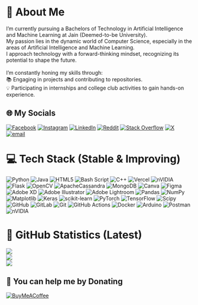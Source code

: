 # 👤 About Me
I’m currently pursuing a Bachelors of Technology in Artificial Intelligence and Machine Learning at Jain (Deemed-to-be University).<br>My passion lies in the dynamic world of Computer Science, especially in the areas of Artificial Intelligence and Machine Learning.<br>I approach technology with a forward-thinking mindset, recognizing its potential to shape the future.<br><br>I’m constantly honing my skills through:<br>📚 Engaging in projects and contributing to repositories.<br>💡 Participating in internships and college club activities to gain hands-on experience.<br>


## 🌐 My Socials
<!--[![Bluesky](https://img.shields.io/badge/bluesky-0285FF?style=for-the-badge&logo=bluesky&logoColor=%23FFFFFF)](https://bsky.app/profile/heytanix.bsky.social) [![Behance](https://img.shields.io/badge/Behance-1769ff?logo=behance&logoColor=white)](https://behance.net/heytanix)-->
[![Facebook](https://img.shields.io/badge/Facebook-%231877F2.svg?logo=Facebook&logoColor=white)](https://facebook.com/heytanix) [![Instagram](https://img.shields.io/badge/Instagram-%23E4405F.svg?logo=Instagram&logoColor=white)](https://instagram.com/heytanix) [![LinkedIn](https://img.shields.io/badge/LinkedIn-%230077B5.svg?logo=linkedin&logoColor=white)](https://linkedin.com/in/heytanix)
[![Reddit](https://img.shields.io/badge/Reddit-%23FF4500.svg?logo=Reddit&logoColor=white)](https://reddit.com/user/heytanix) [![Stack Overflow](https://img.shields.io/badge/-Stackoverflow-FE7A16?logo=stack-overflow&logoColor=white)](https://stackoverflow.com/users/27273389) [![X](https://img.shields.io/badge/X-black.svg?logo=X&logoColor=white)](https://x.com/heytanix) [![email](https://img.shields.io/badge/Email-D14836?logo=gmail&logoColor=white)](mailto:thanish.kc@gmail.com) 
<!--[![Medium](https://img.shields.io/badge/Medium-12100E?logo=medium&logoColor=white)](https://medium.com/@heytanix) [![Pinterest](https://img.shields.io/badge/Pinterest-%23E60023.svg?logo=Pinterest&logoColor=white)](https://pinterest.com/heytanix) [![Quora](https://img.shields.io/badge/Quora-%23B92B27.svg?logo=Quora&logoColor=white)](https://quora.com/profile/Thanish-C)-->
<!--[![Twitch](https://img.shields.io/badge/Twitch-%239146FF.svg?logo=Twitch&logoColor=white)](https://twitch.tv/heytanix)-->
<!--[![YouTube](https://img.shields.io/badge/YouTube-%23FF0000.svg?logo=YouTube&logoColor=white)](https://youtube.com/@heytanix) [![Codepen](https://img.shields.io/badge/Codepen-000000?logo=codepen&logoColor=white)](https://codepen.io/heytanix)-->


# 💻 Tech Stack (Stable & Improving)
![Python](https://img.shields.io/badge/python-3670A0?style=for-the-badge&logo=python&logoColor=ffdd54) ![Java](https://img.shields.io/badge/java-%23ED8B00.svg?style=for-the-badge&logo=openjdk&logoColor=white) ![HTML5](https://img.shields.io/badge/html5-%23E34F26.svg?style=for-the-badge&logo=html5&logoColor=white) ![Bash Script](https://img.shields.io/badge/bash_script-%23121011.svg?style=for-the-badge&logo=gnu-bash&logoColor=white) ![C++](https://img.shields.io/badge/c++-%2300599C.svg?style=for-the-badge&logo=c%2B%2B&logoColor=white) ![Vercel](https://img.shields.io/badge/vercel-%23000000.svg?style=for-the-badge&logo=vercel&logoColor=white) ![nVIDIA](https://img.shields.io/badge/cuda-000000.svg?style=for-the-badge&logo=nVIDIA&logoColor=green) ![Flask](https://img.shields.io/badge/flask-%23000.svg?style=for-the-badge&logo=flask&logoColor=white) ![OpenCV](https://img.shields.io/badge/opencv-%23white.svg?style=for-the-badge&logo=opencv&logoColor=white) ![ApacheCassandra](https://img.shields.io/badge/cassandra-%231287B1.svg?style=for-the-badge&logo=apache-cassandra&logoColor=white) ![MongoDB](https://img.shields.io/badge/MongoDB-%234ea94b.svg?style=for-the-badge&logo=mongodb&logoColor=white) ![Canva](https://img.shields.io/badge/Canva-%2300C4CC.svg?style=for-the-badge&logo=Canva&logoColor=white) ![Figma](https://img.shields.io/badge/figma-%23F24E1E.svg?style=for-the-badge&logo=figma&logoColor=white) ![Adobe XD](https://img.shields.io/badge/Adobe%20XD-470137?style=for-the-badge&logo=Adobe%20XD&logoColor=#FF61F6) ![Adobe Illustrator](https://img.shields.io/badge/adobe%20illustrator-%23FF9A00.svg?style=for-the-badge&logo=adobe%20illustrator&logoColor=white) ![Adobe Lightroom](https://img.shields.io/badge/Adobe%20Lightroom-31A8FF.svg?style=for-the-badge&logo=Adobe%20Lightroom&logoColor=white) ![Pandas](https://img.shields.io/badge/pandas-%23150458.svg?style=for-the-badge&logo=pandas&logoColor=white) ![NumPy](https://img.shields.io/badge/numpy-%23013243.svg?style=for-the-badge&logo=numpy&logoColor=white) ![Matplotlib](https://img.shields.io/badge/Matplotlib-%23ffffff.svg?style=for-the-badge&logo=Matplotlib&logoColor=black) ![Keras](https://img.shields.io/badge/Keras-%23D00000.svg?style=for-the-badge&logo=Keras&logoColor=white) ![scikit-learn](https://img.shields.io/badge/scikit--learn-%23F7931E.svg?style=for-the-badge&logo=scikit-learn&logoColor=white) ![PyTorch](https://img.shields.io/badge/PyTorch-%23EE4C2C.svg?style=for-the-badge&logo=PyTorch&logoColor=white) ![TensorFlow](https://img.shields.io/badge/TensorFlow-%23FF6F00.svg?style=for-the-badge&logo=TensorFlow&logoColor=white) ![Scipy](https://img.shields.io/badge/SciPy-%230C55A5.svg?style=for-the-badge&logo=scipy&logoColor=%white) ![GitHub](https://img.shields.io/badge/github-%23121011.svg?style=for-the-badge&logo=github&logoColor=white) ![GitLab](https://img.shields.io/badge/gitlab-%23181717.svg?style=for-the-badge&logo=gitlab&logoColor=white) ![Git](https://img.shields.io/badge/git-%23F05033.svg?style=for-the-badge&logo=git&logoColor=white) ![GitHub Actions](https://img.shields.io/badge/github%20actions-%232671E5.svg?style=for-the-badge&logo=githubactions&logoColor=white) ![Docker](https://img.shields.io/badge/docker-%230db7ed.svg?style=for-the-badge&logo=docker&logoColor=white) ![Arduino](https://img.shields.io/badge/-Arduino-00979D?style=for-the-badge&logo=Arduino&logoColor=white) ![Postman](https://img.shields.io/badge/Postman-FF6C37?style=for-the-badge&logo=postman&logoColor=white) ![nVIDIA](https://img.shields.io/badge/nVIDIA-%2376B900.svg?style=for-the-badge&logo=nVIDIA&logoColor=white)
<!--![Zigbee](https://img.shields.io/badge/zigbee-%23EB0443.svg?style=for-the-badge&logo=zigbee&logoColor=white)-->

# 📝 GitHub Statistics (Latest)
![](https://github-readme-stats.vercel.app/api?username=heytanix&theme=dark&hide_border=true&include_all_commits=true&count_private=true)<br/>
![](https://nirzak-streak-stats.vercel.app/?user=heytanix&theme=dark&hide_border=true)<br/>
![](https://github-readme-stats.vercel.app/api/top-langs/?username=heytanix&theme=dark&hide_border=true&include_all_commits=true&count_private=true&layout=compact)

## 🫡 You can help me by Donating
[![BuyMeACoffee](https://img.shields.io/badge/Buy%20Me%20a%20Coffee-ffdd00?style=for-the-badge&logo=buy-me-a-coffee&logoColor=black)](https://buymeacoffee.com/heytanix)
